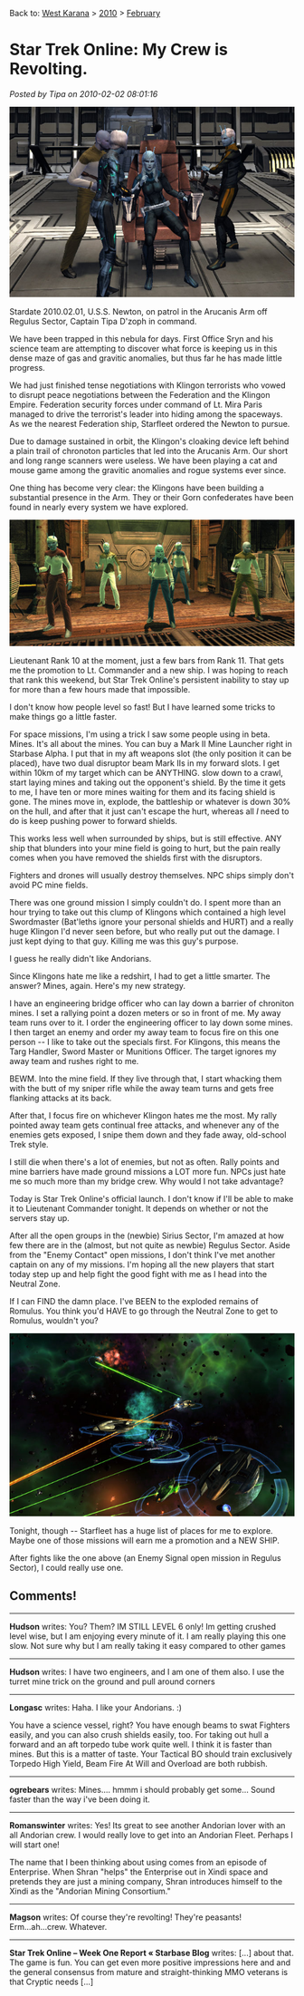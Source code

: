 Back to: [West Karana](/posts/westkarana.md) > [2010](/posts/2010/westkarana.md) > [February](./westkarana.md)
# Star Trek Online: My Crew is Revolting.

*Posted by Tipa on 2010-02-02 08:01:16*

![](../../../uploads/2010/02/GameClient-2010-01-31-10-46-03-97.jpg "A small disagreement in mission objectives leads to a tense situation")

Stardate 2010.02.01, U.S.S. Newton, on patrol in the Arucanis Arm off Regulus Sector, Captain Tipa D'zoph in command.

We have been trapped in this nebula for days. First Office Sryn and his science team are attempting to discover what force is keeping us in this dense maze of gas and gravitic anomalies, but thus far he has made little progress. 

We had just finished tense negotiations with Klingon terrorists who vowed to disrupt peace negotiations between the Federation and the Klingon Empire. Federation security forces under command of Lt. Mira Paris managed to drive the terrorist's leader into hiding among the spaceways. As we the nearest Federation ship, Starfleet ordered the Newton to pursue.

Due to damage sustained in orbit, the Klingon's cloaking device left behind a plain trail of chronoton particles that led into the Arucanis Arm. Our short and long range scanners were useless. We have been playing a cat and mouse game among the gravitic anomalies and rogue systems ever since.

One thing has become very clear: the Klingons have been building a substantial presence in the Arm. They or their Gorn confederates have been found in nearly every system we have explored.

![](../../../uploads/2010/02/GameClient-2010-01-30-14-12-24-63.jpg "Andorian Cheerleading Squad")

Lieutenant Rank 10 at the moment, just a few bars from Rank 11. That gets me the promotion to Lt. Commander and a new ship. I was hoping to reach that rank this weekend, but Star Trek Online's persistent inability to stay up for more than a few hours made that impossible.

I don't know how people level so fast! But I have learned some tricks to make things go a little faster.

For space missions, I'm using a trick I saw some people using in beta. Mines. It's all about the mines. You can buy a Mark II Mine Launcher right in Starbase Alpha. I put that in my aft weapons slot (the only position it can be placed), have two dual disruptor beam Mark IIs in my forward slots. I get within 10km of my target which can be ANYTHING. slow down to a crawl, start laying mines and taking out the opponent's shield. By the time it gets to me, I have ten or more mines waiting for them and its facing shield is gone. The mines move in, explode, the battleship or whatever is down 30% on the hull, and after that it just can't escape the hurt, whereas all *I* need to do is keep pushing power to forward shields.

This works less well when surrounded by ships, but is still effective. ANY ship that blunders into your mine field is going to hurt, but the pain really comes when you have removed the shields first with the disruptors.

Fighters and drones will usually destroy themselves. NPC ships simply don't avoid PC mine fields.

There was one ground mission I simply couldn't do. I spent more than an hour trying to take out this clump of Klingons which contained a high level Swordmaster (Bat'leths ignore your personal shields and HURT) and a really huge Klingon I'd never seen before, but who really put out the damage. I just kept dying to that guy. Killing me was this guy's purpose.

I guess he really didn't like Andorians.

Since Klingons hate me like a redshirt, I had to get a little smarter. The answer? Mines, again. Here's my new strategy.

I have an engineering bridge officer who can lay down a barrier of chroniton mines. I set a rallying point a dozen meters or so in front of me. My away team runs over to it. I order the engineering officer to lay down some mines. I then target an enemy and order my away team to focus fire on this one person -- I like to take out the specials first. For Klingons, this means the Targ Handler, Sword Master or Munitions Officer. The target ignores my away team and rushes right to me.

BEWM. Into the mine field. If they live through that, I start whacking them with the butt of my sniper rifle while the away team turns and gets free flanking attacks at its back.

After that, I focus fire on whichever Klingon hates me the most. My rally pointed away team gets continual free attacks, and whenever any of the enemies gets exposed, I snipe them down and they fade away, old-school Trek style.

I still die when there's a lot of enemies, but not as often. Rally points and mine barriers have made ground missions a LOT more fun. NPCs just hate me so much more than my bridge crew. Why would I not take advantage?

Today is Star Trek Online's official launch. I don't know if I'll be able to make it to Lieutenant Commander tonight. It depends on whether or not the servers stay up.

After all the open groups in the (newbie) Sirius Sector, I'm amazed at how few there are in the (almost, but not quite as newbie) Regulus Sector. Aside from the "Enemy Contact" open missions, I don't think I've met another captain on any of my missions. I'm hoping all the new players that start today step up and help fight the good fight with me as I head into the Neutral Zone.

If I can FIND the damn place. I've BEEN to the exploded remains of Romulus. You think you'd HAVE to go through the Neutral Zone to get to Romulus, wouldn't you?

![](../../../uploads/2010/02/GameClient-2010-02-01-22-03-34-96.jpg "Enemy Signal mission in Regulus. We actually survived this fight.")

Tonight, though -- Starfleet has a huge list of places for me to explore. Maybe one of those missions will earn me a promotion and a NEW SHIP.

After fights like the one above (an Enemy Signal open mission in Regulus Sector), I could really use one.
## Comments!

---

**Hudson** writes: You? Them? IM STILL LEVEL 6 only! Im getting crushed level wise, but I am enjoying every minute of it. I am really playing this one slow. Not sure why but I am really taking it easy compared to other games

---

**Hudson** writes: I have two engineers, and I am one of them also. I use the turret mine trick on the ground and pull around corners

---

**Longasc** writes: Haha. I like your Andorians. :)

You have a science vessel, right? You have enough beams to swat Fighters easily, and you can also crush shields easily, too. For taking out hull a forward and an aft torpedo tube work quite well. I think it is faster than mines. But this is a matter of taste. Your Tactical BO should train exclusively Torpedo High Yield, Beam Fire At Will and Overload are both rubbish.

---

**ogrebears** writes: Mines.... hmmm i should probably get some... Sound faster than the way i've been doing it.

---

**Romanswinter** writes: Yes! Its great to see another Andorian lover with an all Andorian crew. I would really love to get into an Andorian Fleet. Perhaps I will start one! 

The name that I been thinking about using comes from an episode of Enterprise. When Shran "helps" the Enterprise out in Xindi space and pretends they are just a mining company, Shran introduces himself to the Xindi as the "Andorian Mining Consortium."

---

**Magson** writes: Of course they're revolting! They're peasants! Erm...ah...crew. Whatever.

---

**Star Trek Online &#8211; Week One Report &laquo; Starbase Blog** writes: [...] about that. The game is fun. You can get even more positive impressions here and and the general consensus from mature and straight-thinking MMO veterans is that Cryptic needs [...]

